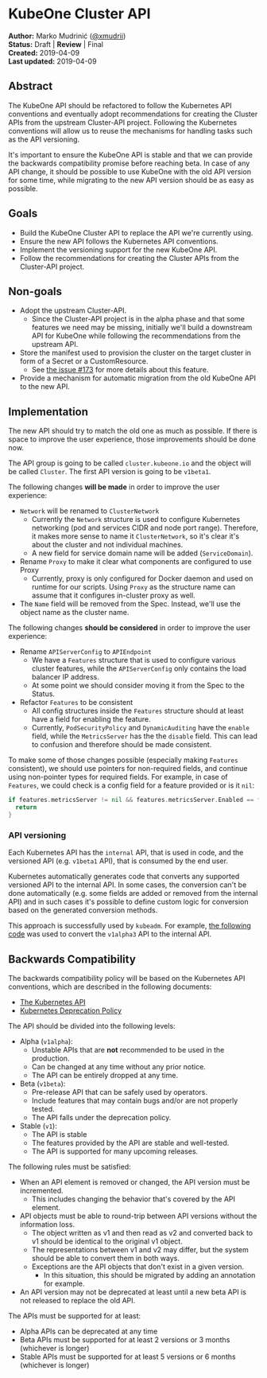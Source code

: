 # KubeOne Cluster API

**Author:** Marko Mudrinić ([@xmudrii](https://github.com/xmudrii))  
**Status:** Draft | **Review** | Final  
**Created:** 2019-04-09  
**Last updated:** 2019-04-09

## Abstract

The KubeOne API should be refactored to follow the Kubernetes API conventions and eventually adopt recommendations
for creating the Cluster APIs from the upstream Cluster-API project. Following the Kubernetes conventions will allow
us to reuse the mechanisms for handling tasks such as the API versioning.

It's important to ensure the KubeOne API is stable and that we can provide the backwards compatibility promise
before reaching beta. In case of any API change, it should be possible to use KubeOne with the old API version
for some time, while migrating to the new API version should be as easy as possible.

## Goals

* Build the KubeOne Cluster API to replace the API we're currently using.
* Ensure the new API follows the Kubernetes API conventions.
* Implement the versioning support for the new KubeOne API.
* Follow the recommendations for creating the Cluster APIs from the Cluster-API project.

## Non-goals

* Adopt the upstream Cluster-API.
  * Since the Cluster-API project is in the alpha phase and that some features we need may be missing,
  initially we'll build a downstream API for KubeOne while following the recommendations from the upstream API.
* Store the manifest used to provision the cluster on the target cluster in form of a Secret or a CustomResource.
  * See [the issue #173](https://github.com/kubermatic/kubeone/issues/173) for more details about this feature.
* Provide a mechanism for automatic migration from the old KubeOne API to the new API.

## Implementation

The new API should try to match the old one as much as possible. If there is space to improve the user experience,
those improvements should be done now.

The API group is going to be called `cluster.kubeone.io` and the object will be called `Cluster`. The first API
version is going to be `v1beta1`.

The following changes **will be made** in order to improve the user experience:

* `Network` will be renamed to `ClusterNetwork`
  * Currently the `Network` structure is used to configure Kubernetes networking (pod and services CIDR and
  node port range). Therefore, it makes more sense to name it `ClusterNetwork`, so it's clear it's about the cluster
  and not individual machines.
  * A new field for service domain name will be added (`ServiceDomain`).
* Rename `Proxy` to make it clear what components are configured to use Proxy
  * Currently, proxy is only configured for Docker daemon and used on runtime for our scripts. Using `Proxy` as the
  structure name can assume that it configures in-cluster proxy as well.
* The `Name` field will be removed from the Spec. Instead, we'll use the object name as the cluster name.

The following changes **should be considered** in order to improve the user experience:

* Rename `APIServerConfig` to `APIEndpoint`
  * We have a `Features` structure that is used to configure various cluster features, while the `APIServerConfig`
  only contains the load balancer IP address.
  * At some point we should consider moving it from the Spec to the Status.
* Refactor `Features` to be consistent
  * All config structures inside the `Features` structure should at least have a field for enabling the feature.
  * Currently, `PodSecurityPolicy` and `DynamicAuditing` have the `enable` field, while the `MetricsServer` has the
  the `disable` field. This can lead to confusion and therefore should be made consistent.

To make some of those changes possible (especially making `Features` consistent), we should use pointers for non-required
fields, and continue using non-pointer types for required fields. For example, in case of `Features`, we could check is
a config field for a feature provided or is it `nil`:

```go
if features.metricsServer != nil && features.metricsServer.Enabled == false {
  return
}
```

### API versioning

Each Kubernetes API has the `internal` API, that is used in code, and the versioned API (e.g. `v1beta1` API), that is consumed
by the end user.

Kubernetes automatically generates code that converts any supported versioned API to the internal API. In some cases,
the conversion can't be done automatically (e.g. some fields are added or removed from the internal API) and in such cases
it's possible to define custom logic for conversion based on the generated conversion methods.

This approach is successfully used by `kubeadm`. For example, [the following code](https://github.com/kubernetes/kubernetes/blob/release-1.12/cmd/kubeadm/app/apis/kubeadm/v1alpha3/conversion.go) was used to convert the `v1alpha3` API to the internal API.

## Backwards Compatibility

The backwards compatibility policy will be based on the Kubernetes API conventions,
which are described in the following documents:

* [The Kubernetes API](https://kubernetes.io/docs/concepts/overview/kubernetes-api/)
* [Kubernetes Deprecation Policy](https://kubernetes.io/docs/reference/using-api/deprecation-policy/)

The API should be divided into the following levels:

* Alpha (`v1alpha`):
  * Unstable APIs that are **not** recommended to be used in the production.
  * Can be changed at any time without any prior notice.
  * The API can be entirely dropped at any time.
* Beta (`v1beta`):
  * Pre-release API that can be safely used by operators.
  * Include features that may contain bugs and/or are not properly tested.
  * The API falls under the deprecation policy.
* Stable (`v1`):
  * The API is stable
  * The features provided by the API are stable and well-tested.
  * The API is supported for many upcoming releases.

The following rules must be satisfied:

* When an API element is removed or changed, the API version must be incremented.
  * This includes changing the behavior that's covered by the API element.
* API objects must be able to round-trip between API versions without the information loss.
  * The object written as v1 and then read as v2 and converted back to v1 should be identical to the original v1 object.
  * The representations between v1 and v2 may differ, but the system should be able to convert them in both ways.
  * Exceptions are the API objects that don't exist in a given version.
    * In this situation, this should be migrated by adding an annotation for example.
* An API version may not be deprecated at least until a new beta API is not released to replace the old API.

The APIs must be supported for at least:

* Alpha APIs can be deprecated at any time
* Beta APIs must be supported for at least 2 versions or 3 months (whichever is longer)
* Stable APIs must be supported for at least 5 versions or 6 months (whichever is longer)
